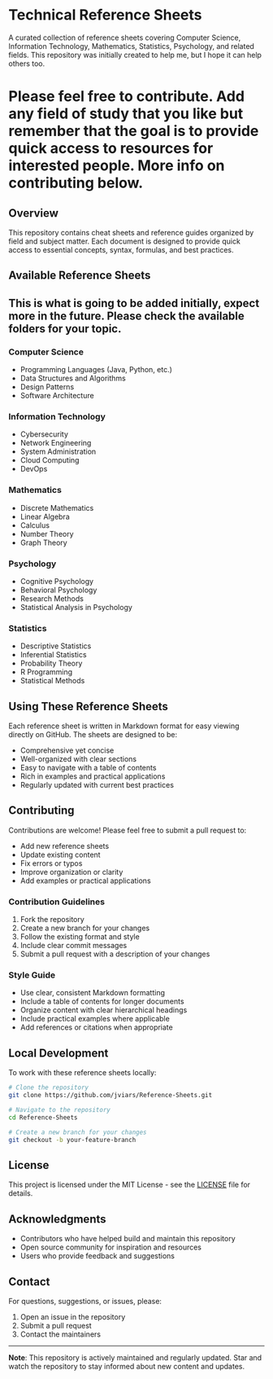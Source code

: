 # Technical Reference Sheets

A curated collection of reference sheets covering Computer Science, Information Technology, Mathematics, Statistics, Psychology, and related fields. This repository was initially created to help me, but I hope it can help others too. 

# Please feel free to contribute. Add any field of study that you like but remember that the goal is to provide quick access to resources for interested people. More info on contributing below. 

## Overview

This repository contains cheat sheets and reference guides organized by field and subject matter. Each document is designed to provide quick access to essential concepts, syntax, formulas, and best practices.

## Available Reference Sheets

## This is what is going to be added initially, expect more in the future. Please check the available folders for your topic. 

### Computer Science
- Programming Languages (Java, Python, etc.)
- Data Structures and Algorithms
- Design Patterns
- Software Architecture

### Information Technology
- Cybersecurity
- Network Engineering
- System Administration
- Cloud Computing
- DevOps

### Mathematics
- Discrete Mathematics
- Linear Algebra
- Calculus
- Number Theory
- Graph Theory

### Psychology
- Cognitive Psychology
- Behavioral Psychology
- Research Methods
- Statistical Analysis in Psychology

### Statistics
- Descriptive Statistics
- Inferential Statistics
- Probability Theory
- R Programming
- Statistical Methods

## Using These Reference Sheets

Each reference sheet is written in Markdown format for easy viewing directly on GitHub. The sheets are designed to be:

- Comprehensive yet concise
- Well-organized with clear sections
- Easy to navigate with a table of contents
- Rich in examples and practical applications
- Regularly updated with current best practices

## Contributing

Contributions are welcome! Please feel free to submit a pull request to:

- Add new reference sheets
- Update existing content
- Fix errors or typos
- Improve organization or clarity
- Add examples or practical applications

### Contribution Guidelines

1. Fork the repository
2. Create a new branch for your changes
3. Follow the existing format and style
4. Include clear commit messages
5. Submit a pull request with a description of your changes

### Style Guide

- Use clear, consistent Markdown formatting
- Include a table of contents for longer documents
- Organize content with clear hierarchical headings
- Include practical examples where applicable
- Add references or citations when appropriate

## Local Development

To work with these reference sheets locally:

```bash
# Clone the repository
git clone https://github.com/jviars/Reference-Sheets.git

# Navigate to the repository
cd Reference-Sheets

# Create a new branch for your changes
git checkout -b your-feature-branch
```

## License

This project is licensed under the MIT License - see the [LICENSE](LICENSE) file for details.


## Acknowledgments

- Contributors who have helped build and maintain this repository
- Open source community for inspiration and resources
- Users who provide feedback and suggestions

## Contact

For questions, suggestions, or issues, please:
1. Open an issue in the repository
2. Submit a pull request
3. Contact the maintainers

---

**Note**: This repository is actively maintained and regularly updated. Star and watch the repository to stay informed about new content and updates.
